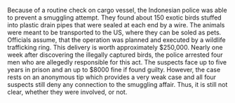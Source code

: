 Because of a routine check on cargo vessel, the Indonesian police was able to prevent a smuggling attempt. They found about 150 exotic birds stuffed into plastic drain pipes that were sealed at each end by a wire. The animals were meant to be transported to the US, where they can be soled as pets. Officials assume, that the operation was planned and executed by a wildlife trafficking ring. This delivery is worth approximately $250,000. Nearly one week after discovering the illegally captured birds, the police arrested four men who are allegedly responsible for this act. The suspects face up to five years in prison and an up to $8000 fine if found guilty. 
However, the case rests on an anonymous tip which provides a very weak case and all four suspects still deny any connection to the smuggling affair. Thus, it is still not clear, whether they were involved, or not.